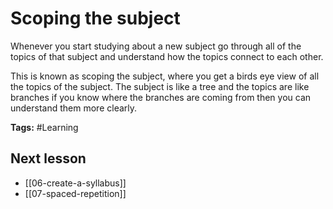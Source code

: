 # Scoping the subject
Whenever you start studying about a new subject go through all of the topics of that subject and understand how the topics connect to each other.

This is known as scoping the subject, where you get a birds eye view of all the topics of the subject. The subject is like a tree and the topics are like branches if you know where the branches are coming from then you can understand them more clearly.

**Tags:** #Learning

## Next lesson
- [[06-create-a-syllabus]]
- [[07-spaced-repetition]]
